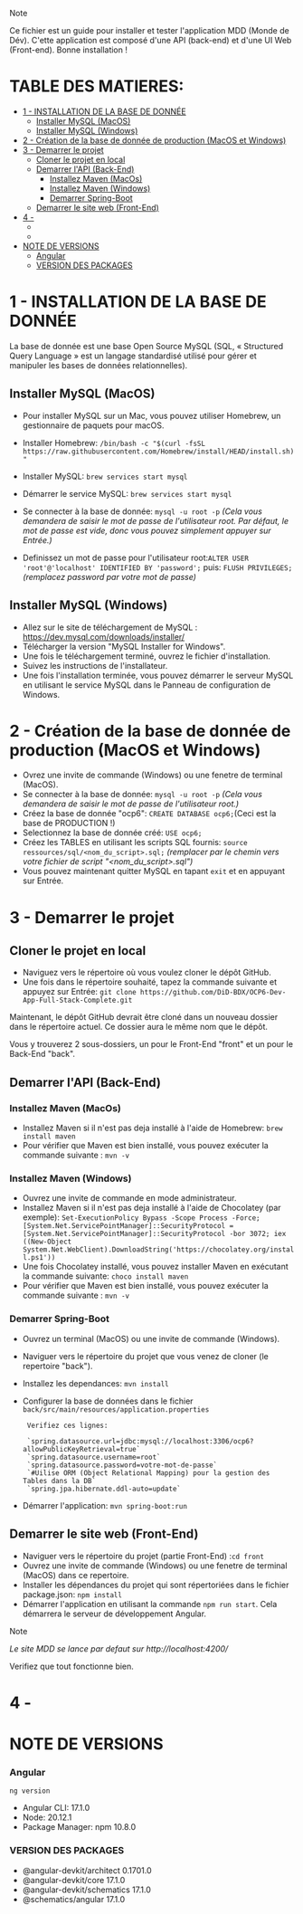 > [!NOTE]
>Ce fichier est un guide pour installer et tester l'application MDD  (Monde de Dév). C'ette application est composé d'une API (back-end) et d'une UI Web (Front-end). Bonne installation !

<h1>TABLE DES MATIERES:</h1>

- [1 - INSTALLATION DE LA BASE DE DONNÉE](#1---installation-de-la-base-de-donnée)
  - [Installer MySQL (MacOS)](#installer-mysql-macos)
  - [Installer MySQL (Windows)](#installer-mysql-windows)
- [2 - Création de la base de donnée de production (MacOS et Windows)](#2---création-de-la-base-de-donnée-de-production-macos-et-windows)
- [3 - Demarrer le projet](#3---demarrer-le-projet)
  - [Cloner le projet en local](#cloner-le-projet-en-local)
  - [Demarrer l'API (Back-End)](#demarrer-lapi-back-end)
    - [Installez Maven (MacOs)](#installez-maven-macos)
    - [Installez Maven (Windows)](#installez-maven-windows)
    - [Demarrer Spring-Boot](#demarrer-spring-boot)
  - [Demarrer le site web (Front-End)](#demarrer-le-site-web-front-end)
- [4 -](#4--)
  - [](#)
  - [](#-1)
- [NOTE DE VERSIONS](#note-de-versions)
    - [Angular](#angular)
    - [VERSION DES PACKAGES](#version-des-packages)

# 1 - INSTALLATION DE LA BASE DE DONNÉE
La base de donnée est une base Open Source MySQL (SQL, « Structured Query Language » est un langage standardisé utilisé
pour gérer et manipuler les bases de données relationnelles).

## Installer MySQL (MacOS)
- Pour installer MySQL sur un Mac, vous pouvez utiliser Homebrew, un gestionnaire de paquets pour macOS. 
- Installer Homebrew:
  ```/bin/bash -c "$(curl -fsSL https://raw.githubusercontent.com/Homebrew/install/HEAD/install.sh)"```
  
- Installer MySQL: ```brew services start mysql```
- Démarrer le service MySQL: ```brew services start mysql```
- Se connecter à la base de donnée: ```mysql -u root -p```
  *(Cela vous demandera de saisir le mot de passe de l'utilisateur root. Par défaut, le mot de passe est vide, donc vous pouvez simplement appuyer sur Entrée.)*
- Definissez un mot de passe pour l'utilisateur root:```ALTER USER 'root'@'localhost' IDENTIFIED BY 'password';``` puis: ```FLUSH PRIVILEGES;```
  *(remplacez password par votre mot de passe)*

## Installer MySQL (Windows)
- Allez sur le site de téléchargement de MySQL : https://dev.mysql.com/downloads/installer/
- Télécharger la version "MySQL Installer for Windows".
- Une fois le téléchargement terminé, ouvrez le fichier d'installation.
- Suivez les instructions de l'installateur.
- Une fois l'installation terminée, vous pouvez démarrer le serveur MySQL en utilisant le service MySQL dans le Panneau de configuration de Windows.

# 2 - Création de la base de donnée de production (MacOS et Windows)
- Ovrez une invite de commande (Windows) ou une fenetre de terminal (MacOS).
- Se connecter à la base de donnée: ```mysql -u root -p```
  *(Cela vous demandera de saisir le mot de passe de l'utilisateur root.)*
- Créez la base de donnée "ocp6": ```CREATE DATABASE ocp6;```(Ceci est la base de PRODUCTION !)
- Selectionnez la base de donnée créé: ```USE ocp6;```
- Créez les TABLES en utilisant les scripts SQL fournis: ```source ressources/sql/<nom_du_script>.sql;``` *(remplacer par le chemin vers votre fichier de script "<nom_du_script>.sql")*
- Vous pouvez maintenant quitter MySQL en tapant `exit` et en appuyant sur Entrée.

# 3 - Demarrer le projet
## Cloner le projet en local
- Naviguez vers le répertoire où vous voulez cloner le dépôt GitHub.
- Une fois dans le répertoire souhaité, tapez la commande suivante et appuyez sur Entrée: `git clone https://github.com/DiD-BDX/OCP6-Dev-App-Full-Stack-Complete.git`

Maintenant, le dépôt GitHub devrait être cloné dans un nouveau dossier dans le répertoire actuel. Ce dossier aura le même nom que le dépôt.

Vous y trouverez 2 sous-dossiers, un pour le Front-End "front" et un pour le Back-End "back".

## Demarrer l'API (Back-End)

### Installez Maven (MacOs)
- Installez Maven si il n'est pas deja installé à l'aide de Homebrew: `brew install maven`
- Pour vérifier que Maven est bien installé, vous pouvez exécuter la commande suivante : `mvn -v`

### Installez Maven (Windows)
- Ouvrez une invite de commande en mode administrateur.
- Installez Maven si il n'est pas deja installé à l'aide de Chocolatey (par exemple): ```Set-ExecutionPolicy Bypass -Scope Process -Force; [System.Net.ServicePointManager]::SecurityProtocol = [System.Net.ServicePointManager]::SecurityProtocol -bor 3072; iex ((New-Object System.Net.WebClient).DownloadString('https://chocolatey.org/install.ps1'))```
- Une fois Chocolatey installé, vous pouvez installer Maven en exécutant la commande suivante: `choco install maven`
- Pour vérifier que Maven est bien installé, vous pouvez exécuter la commande suivante : `mvn -v`

### Demarrer Spring-Boot
- Ouvrez un terminal (MacOS) ou une invite de commande (Windows).
- Naviguer vers le répertoire du projet que vous venez de cloner (le repertoire "back").
-  Installez les dependances: `mvn install`
-  Configurer la base de données dans le fichier `back/src/main/resources/application.properties` 
        
        Verifiez ces lignes:

        `spring.datasource.url=jdbc:mysql://localhost:3306/ocp6?allowPublicKeyRetrieval=true`
        `spring.datasource.username=root`
        `spring.datasource.password=votre-mot-de-passe`
        `#Uilise ORM (Object Relational Mapping) pour la gestion des Tables dans la DB`
        `spring.jpa.hibernate.ddl-auto=update`
- Démarrer l'application: `mvn spring-boot:run`

## Demarrer le site web (Front-End)
- Naviguer vers le répertoire du projet (partie Front-End) :`cd front`
- Ouvrez une invite de commande (Windows) ou une fenetre de terminal (MacOS) dans ce repertoire.
- Installer les dépendances du projet qui sont répertoriées dans le fichier package.json: `npm install`
- Démarrer l'application en utilisant la commande `npm run start`. Cela démarrera le serveur de développement Angular.

> [!NOTE]
> *Le site MDD se lance par defaut sur http://localhost:4200/*
>
> Verifiez que tout fonctionne bien.

# 4 - 

## 

## 

# NOTE DE VERSIONS
### Angular
`ng version`
- Angular CLI: 17.1.0
- Node: 20.12.1
- Package Manager: npm 10.8.0

### VERSION DES PACKAGES
- @angular-devkit/architect       0.1701.0
- @angular-devkit/core            17.1.0
- @angular-devkit/schematics      17.1.0
- @schematics/angular             17.1.0

